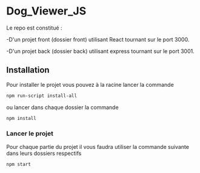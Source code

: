# Dog_Viewer_JS


Le repo est constitué : 

-D'un projet front (dossier front) utilisant React tournant sur le port 3000.

-D'un projet back (dossier back) utilisant express tournant sur le port 3001.

## Installation

Pour installer le projet vous pouvez à la racine lancer la commande
```bash
npm run-script install-all
```
ou lancer dans chaque dossier la commande
```bash
npm install
```

### Lancer le projet
Pour chaque partie du projet il vous faudra utiliser la commande suivante dans leurs dossiers respectifs
```bash
npm start
```

